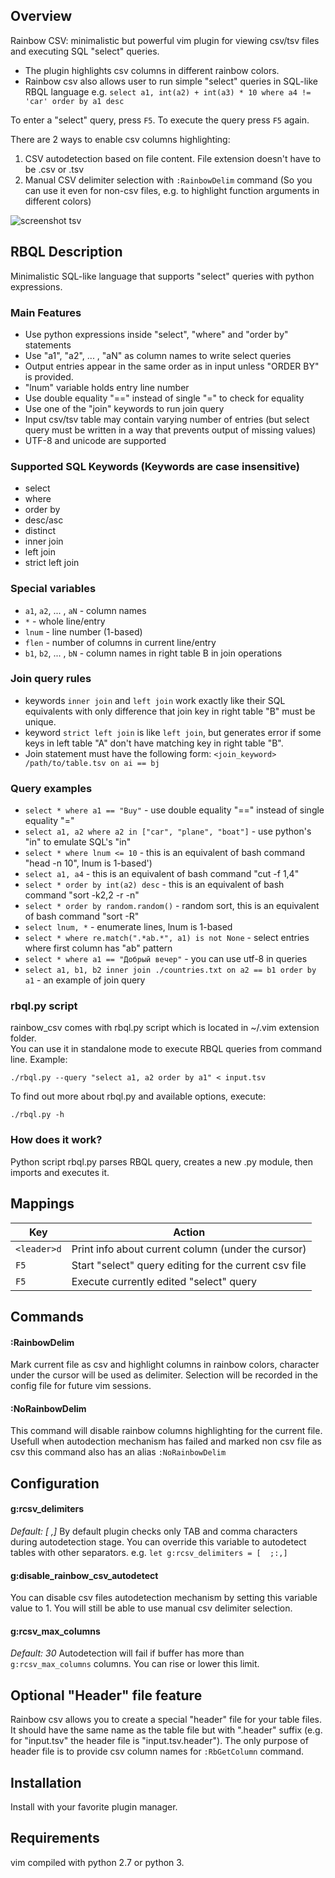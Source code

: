 ## Overview
Rainbow CSV: minimalistic but powerful vim plugin for viewing csv/tsv files and executing SQL "select" queries.
* The plugin highlights csv columns in different rainbow colors. 
* Rainbow csv also allows user to run simple "select" queries in SQL-like RBQL language e.g. `select a1, int(a2) + int(a3) * 10 where a4 != 'car' order by a1 desc`

To enter a "select" query, press `F5`. To execute the query press `F5` again.

There are 2 ways to enable csv columns highlighting:
1. CSV autodetection based on file content. File extension doesn't have to be .csv or .tsv
2. Manual CSV delimiter selection with `:RainbowDelim` command (So you can use it even for non-csv files, e.g. to highlight function arguments in different colors)


![screenshot tsv](https://raw.githubusercontent.com/mechatroner/rainbow_csv/master/screenshot.png)


## RBQL Description
Minimalistic SQL-like language that supports "select" queries with python expressions.

### Main Features
* Use python expressions inside "select", "where" and "order by" statements
* Use "a1", "a2", ... , "aN" as column names to write select queries
* Output entries appear in the same order as in input unless "ORDER BY" is provided.
* "lnum" variable holds entry line number
* Use double equality "==" instead of single "=" to check for equality
* Use one of the "join" keywords to run join query
* Input csv/tsv table may contain varying number of entries (but select query must be written in a way that prevents output of missing values)
* UTF-8 and unicode are supported

### Supported SQL Keywords (Keywords are case insensitive)
* select 
* where 
* order by
* desc/asc
* distinct
* inner join
* left join
* strict left join

### Special variables
* `a1`, `a2`, ... , `aN` - column names
* `*` - whole line/entry
* `lnum` - line number (1-based)
* `flen` - number of columns in current line/entry
* `b1`, `b2`, ... , `bN` - column names in right table B in join operations

### Join query rules
* keywords `inner join` and `left join` work exactly like their SQL equivalents with only difference that join key in right table "B" must be unique.  
* keyword `strict left join` is like `left join`, but generates error if some keys in left table "A" don't have matching key in right table "B".
* Join statement must have the following form: `<join_keyword> /path/to/table.tsv on ai == bj`

### Query examples

* `select * where a1 == "Buy"` - use double equality "==" instead of single equality "="
* `select a1, a2 where a2 in ["car", "plane", "boat"]` - use python's "in" to emulate SQL's "in"
* `select * where lnum <= 10` - this is an equivalent of bash command "head -n 10", lnum is 1-based')
* `select a1, a4` - this is an equivalent of bash command "cut -f 1,4"
* `select * order by int(a2) desc` - this is an equivalent of bash command "sort -k2,2 -r -n"
* `select * order by random.random()` - random sort, this is an equivalent of bash command "sort -R"
* `select lnum, *` - enumerate lines, lnum is 1-based
* `select * where re.match(".*ab.*", a1) is not None` - select entries where first column has "ab" pattern
* `select * where a1 == "Добрый вечер"` - you can use utf-8 in queries
* `select a1, b1, b2 inner join ./countries.txt on a2 == b1 order by a1` - an example of join query


### rbql.py script
rainbow_csv comes with rbql.py script which is located in ~/.vim extension folder.  
You can use it in standalone mode to execute RBQL queries from command line. Example:
```
./rbql.py --query "select a1, a2 order by a1" < input.tsv
```
To find out more about rbql.py and available options, execute:
```
./rbql.py -h
```


### How does it work?
Python script rbql.py parses RBQL query, creates a new .py module, then imports and executes it.


## Mappings

|Key           | Action                                                      |
|--------------|-------------------------------------------------------------|
|`<leader>d`   | Print info about current column (under the cursor)          |
|`F5`          | Start "select" query editing for the current csv file       |
|`F5`          | Execute currently edited "select" query                     |


## Commands

#### :RainbowDelim

Mark current file as csv and highlight columns in rainbow colors, character
under the cursor will be used as delimiter. Selection will be recorded in the
config file for future vim sessions.

#### :NoRainbowDelim

This command will disable rainbow columns highlighting for the current file.
Usefull when autodection mechanism has failed and marked non csv file as csv
this command also has an alias `:NoRainbowDelim`


## Configuration

#### g:rcsv_delimiters
*Default: [	,]*
By default plugin checks only TAB and comma characters during autodetection stage.
You can override this variable to autodetect tables with other separators. e.g. `let g:rcsv_delimiters = [	;:,]`

#### g:disable_rainbow_csv_autodetect
You can disable csv files autodetection mechanism by setting this variable value to 1.
You will still be able to use manual csv delimiter selection.

#### g:rcsv_max_columns
*Default: 30*
Autodetection will fail if buffer has more than `g:rcsv_max_columns` columns.
You can rise or lower this limit.


## Optional "Header" file feature
Rainbow csv allows you to create a special "header" file for your table files. It should have the same name as the table file but with ".header" suffix (e.g. for "input.tsv" the header file is "input.tsv.header"). The only purpose of header file is to provide csv column names for `:RbGetColumn` command.


## Installation

Install with your favorite plugin manager.


## Requirements
vim compiled with python 2.7 or python 3.
